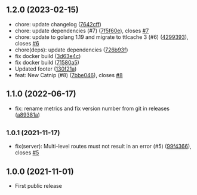 ## 1.2.0 (2023-02-15)

* chore: update changelog ([7642cff](https://github.com/subshell/o-neko-catnip/commit/7642cff))
* chore: update dependencies (#7) ([7f5f60e](https://github.com/subshell/o-neko-catnip/commit/7f5f60e)), closes [#7](https://github.com/subshell/o-neko-catnip/issues/7)
* chore: update to golang 1.19 and migrate to ttlcache 3 (#6) ([4299393](https://github.com/subshell/o-neko-catnip/commit/4299393)), closes [#6](https://github.com/subshell/o-neko-catnip/issues/6)
* chore(deps): update dependencies ([726b93f](https://github.com/subshell/o-neko-catnip/commit/726b93f))
* fix docker build ([3d63e4c](https://github.com/subshell/o-neko-catnip/commit/3d63e4c))
* fix docker build ([71580a5](https://github.com/subshell/o-neko-catnip/commit/71580a5))
* Updated footer ([130f21a](https://github.com/subshell/o-neko-catnip/commit/130f21a))
* feat: New Catnip (#8) ([7bbe046](https://github.com/subshell/o-neko-catnip/commit/7bbe046)), closes [#8](https://github.com/subshell/o-neko-catnip/issues/8)

## 1.1.0 (2022-06-17)

* fix: rename metrics and fix version number from git in releases ([a89381a](https://github.com/subshell/o-neko-catnip/commit/a89381a))

## <small>1.0.1 (2021-11-17)</small>

* fix(server): Multi-level routes must not result in an error (#5) ([99f4366](https://github.com/subshell/o-neko-catnip/commit/99f4366)), closes [#5](https://github.com/subshell/o-neko-catnip/issues/5)

## 1.0.0 (2021-11-01)

* First public release
